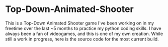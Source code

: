 # Top-Down-Animated-Shooter
This is a Top-Down Animated Shooter game I've been working on in my freetime over the last ~5 months to practice my python coding skills. I have always been a fan of videogames, and this is one of my own creation. While still a work in progress, here is the source code for the most current build.
